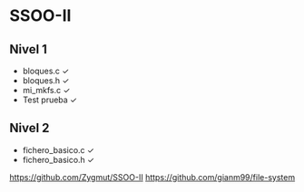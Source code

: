# SSOO-II
## Nivel 1
- bloques.c ✓
- bloques.h ✓
- mi_mkfs.c ✓
- Test prueba ✓
## Nivel 2
- fichero_basico.c ✓
- fichero_basico.h ✓

https://github.com/Zygmut/SSOO-II
https://github.com/gianm99/file-system
